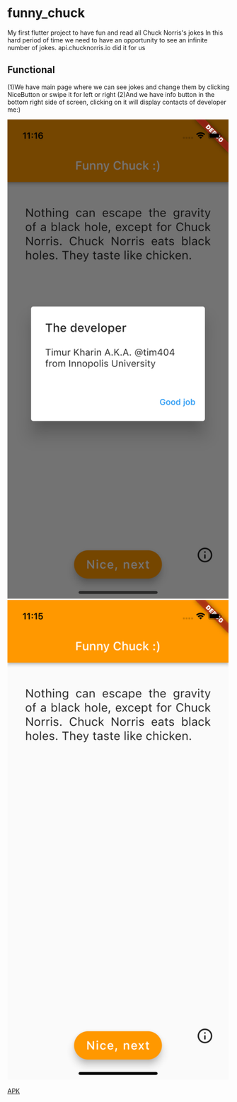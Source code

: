 # funny_chuck

My first flutter project to have fun and read all Chuck Norris's jokes
In this hard period of time we need to have an opportunity to see an infinite number of jokes.
api.chucknorris.io did it for us


## Functional

(1)We have main page where we can see jokes and change them by clicking NiceButton or swipe it for left or right
(2)And we have info button in the bottom right side of screen, clicking on it will display contacts of developer me:)


<img alt="Screenshot" src="Screenshot1.png" width="500"/>
<img alt="Screenshot" src="Screenshot2.png" width="500"/>

[APK](build/app/outputs/flutter-apk/app-release.apk)